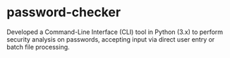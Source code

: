# password-checker
Developed a Command-Line Interface (CLI) tool in Python (3.x) to perform security analysis on passwords, accepting input via direct user entry or batch file processing. 
